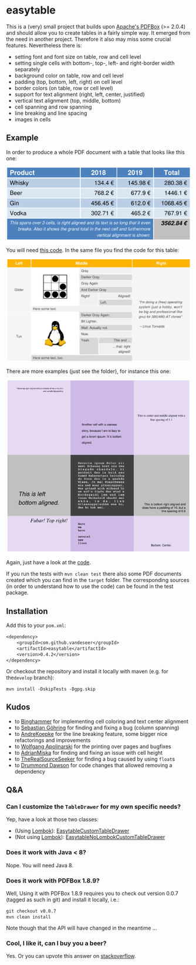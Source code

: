 # easytable

This is a (very) small project that builds upon
[Apache's PDFBox](http://pdfbox.apache.org) (>= 2.0.4) and should allow you
to create tables in a fairly simple way.
It emerged from the need in another project. Therefore it also may miss some
crucial features. Nevertheless there is:
* setting font and font size on table, row and cell level
* setting single cells with bottom-, top-, left- and right-border width separately
* background color on table, row and cell level
* padding (top, bottom, left, right) on cell level
* border colors (on table, row or cell level)
* support for text alignment (right, left, center, justified)
* vertical text alignment (top, middle, bottom)
* cell spanning and row spanning 
* line breaking and line spacing
* images in cells

## Example

In order to produce a whole PDF document with a table that looks like this one:

![easytable table](doc/example.png)

You will need [this code](src/test/java/org/vandeseer/integrationtest/ExcelLikeExampleTest.java).
In the same file you find the code for this table: 

![easytable table](doc/example2.png)

There are more examples (just see the folder), for instance this one: 

![easytable table](doc/example3.png)

Again, just have a look at the [code](src/test/java/org/vandeseer/integrationtest/SettingsTest.java).

If you run the tests with `mvn clean test` there also some PDF documents created which you can find in the `target` folder.
The corresponding sources (in order to understand how to use the code) can be found in the test package.

## Installation

Add this to your `pom.xml`:

    <dependency>
        <groupId>com.github.vandeseer</groupId>
        <artifactId>easytable</artifactId>
        <version>0.4.2</version>
    </dependency>

Or checkout the repository and install it locally with maven (e.g. for the`develop` branch):

    mvn install -DskipTests -Dgpg.skip

## Kudos

- to [Binghammer](https://github.com/Binghammer) for implementing cell coloring and text center alignment
- to [Sebastian Göhring](https://github.com/TheSilentHorizon) for finding and fixing a bug (column spanning)
- to [AndreKoepke](https://github.com/AndreKoepke) for the line breaking feature, some bigger nice refactorings and 
improvements
- to [Wolfgang Apolinarski](https://github.com/wapolinar) for the printing over pages and bugfixes
- to [AdrianMiska](https://github.com/AdrianMiska) for finding and fixing an issue with cell height
- to [TheRealSourceSeeker](https://github.com/TheRealSourceSeeker) for finding a bug caused by using `float`s
- to [Drummond Dawson](https://github.com/drumonii) for code changes that allowed removing a dependency

## Q&A

### Can I customize the `TableDrawer` for my own specific needs?

Yep, have a look at those two classes: 
- (Using [Lombok](https://projectlombok.org/)): [EasytableCustomTableDrawer](src/test/java/org/vandeseer/custom/EasytableCustomTableDrawer.java)
- (Not using [Lombok](https://projectlombok.org/)): [EasytableNoLombokCustomTableDrawer](src/test/java/org/vandeseer/custom/EasytableNoLombokCustomTableDrawer.java)

### Does it work with Java < 8?

Nope. You will need Java 8.

### Does it work with PDFBox 1.8.9?

Well, Using it with PDFBox 1.8.9 requires you to check out version
0.0.7 (tagged as such in git) and install it locally, i.e.:

    git checkout v0.0.7
    mvn clean install

Note though that the API will have changed in the meantime ...

### Cool, I like it, can I buy you a beer?

Yes. Or you can upvote this answer on [stackoverflow](https://stackoverflow.com/questions/28059563/how-to-create-table-using-apache-pdfbox/42612456#42612456).
